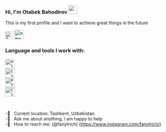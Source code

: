 ### Hi, I'm Otabek Bahodirov <img src="https://media.giphy.com/media/hvRJCLFzcasrR4ia7z/giphy.gif" width="27px">

This is my first profile and I want to achieve great things in the future

<a href="https://www.facebook.com/otabek.bahodirov.94/">
  <img src="https://www.freeiconspng.com/uploads/facebook-logo-3.png" width="25px"            alt="Facebook Logo HD PNG Pic" /></a>
</a>
<a href="https://www.instagram.com/fanytrich/">
  <img src="https://www.freeiconspng.com/uploads/new-instagram-icon-2.jpg" width="30px" "height="100px" alt="new instagram icon" /></a>
</a>

<br /> 
                                                                                                                                                  
### Language and tools I work with:                                                                                                              

<code><img src="https://radioprog.ru/uploads/media/articles/0001/01/2cc857f7f034ad92dae834fba16b89999b455fb0.png" width="30px" alt="Html5 Icon Hd" /></code><br />
<code><img src="https://p7.hiclipart.com/preview/1008/538/490/web-development-html-cascading-style-sheets-css3-world-wide-web.jpg" width="30px" alt="Css img Hd" /></code>              
<code><img src="https://tse1.mm.bing.net/th?id=OIP.fOhke-a_rxa8SsNcvt8yvwHaIR&pid=Api" width="30px" alt="PYTHON img Hd" /></code>                     
<code><img src="https://avatars.mds.yandex.net/i?id=92e1ef219fc2b426a2e1fe67554c635c-5351557-images-thumbs&n=13" width="30px" alt="C img Hd" /></code>                                                                                                                        

                                                                                                                                            
                                                                                                                                            
<br /> 

-📍 &nbsp;  Current location: Tashkent, Uzbekistan <br />
-📩 &nbsp; Ask me about anything, I am happy to help<br />
-📩 &nbsp; How to reach me: [@fanytrich] (https://www.instagram.com/fanytrich/)                                                                                                                                           
